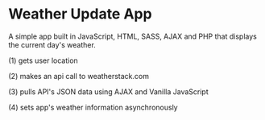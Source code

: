 # Weather Update App

A simple app built in JavaScript, HTML, SASS, AJAX and PHP that displays the current day's weather.

(1) gets user location

(2) makes an api call to weatherstack.com

(3) pulls API's JSON data using AJAX and Vanilla JavaScript

(4) sets app's weather information asynchronously
